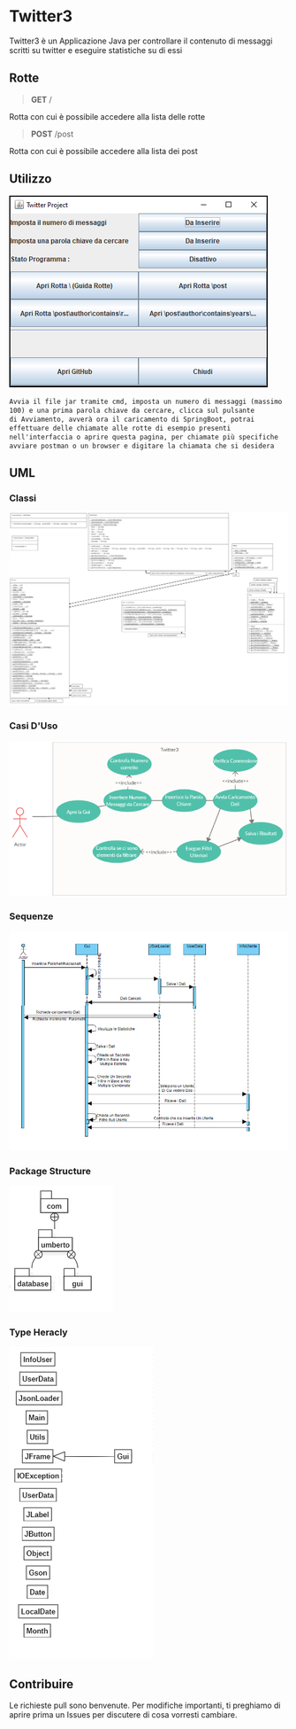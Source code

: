 # Twitter3
Twitter3 è un Applicazione Java per controllare il contenuto di messaggi scritti su twitter e eseguire statistiche su di essi

## Rotte
  <blockquote>
<p><strong>GET</strong> /</p>
  </blockquote>
  Rotta con cui è possibile accedere alla lista delle rotte<br>
  <blockquote>
<p><strong>POST</strong> /post</p>
  </blockquote>
  Rotta con cui è possibile accedere alla lista dei post<br>
  </div>
  </div>
  
## Utilizzo <br>

![GUI](https://github.com/UmbertoDiAntonio/Twitter3/blob/master/Final_Twitter_Project%20OOP/src/main/resources/GUI.PNG)

```
Avvia il file jar tramite cmd, imposta un numero di messaggi (massimo 100) e una prima parola chiave da cercare, clicca sul pulsante
di Avviamento, avverà ora il caricamento di SpringBoot, potrai effettuare delle chiamate alle rotte di esempio presenti 
nell'interfaccia o aprire questa pagina, per chiamate più specifiche avviare postman o un browser e digitare la chiamata che si desidera

```
## UML
### Classi
![UML](https://github.com/UmbertoDiAntonio/Twitter3/blob/master/Twitter3/src/main/resources/UMLClassDiagram.png)
### Casi D'Uso
![UML](https://github.com/UmbertoDiAntonio/Twitter3/blob/master/Twitter3/src/main/resources/UMLCasiD'Uso.PNG)
### Sequenze
![UML](https://github.com/UmbertoDiAntonio/Twitter3/blob/master/Twitter3/src/main/resources/UMLSequence.png)
### Package Structure
![UML](https://github.com/UmbertoDiAntonio/Twitter3/blob/master/Twitter3/src/main/resources/Package%20Structure.png)
### Type Heracly
![UML](https://github.com/UmbertoDiAntonio/Twitter3/blob/master/Twitter3/src/main/resources/Type%20Hierarchy.png)


## Contribuire
Le richieste pull sono benvenute. Per modifiche importanti, ti preghiamo di aprire prima un Issues per discutere di cosa vorresti cambiare.

